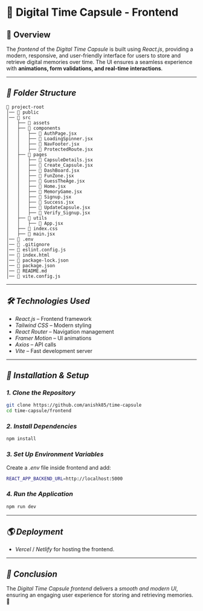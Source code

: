 # 🚀 Digital Time Capsule - Frontend

## 📌 Overview

The _frontend_ of the _Digital Time Capsule_ is built using _React.js_, providing a modern, responsive, and user-friendly interface for users to store and retrieve digital memories over time. The UI ensures a seamless experience with **animations, form validations, and real-time interactions**.

---

## _📂 Folder Structure_

```
📂 project-root
│── 📂 public
│── 📂 src
│   ├── 📂 assets
│   ├── 📂 components
│   │   ├── 📄 AuthPage.jsx
│   │   ├── 📄 LoadingSpinner.jsx
│   │   ├── 📄 NavFooter.jsx
│   │   ├── 📄 ProtectedRoute.jsx
│   ├── 📂 pages
│   │   ├── 📄 CapsuleDetails.jsx
│   │   ├── 📄 Create_Capsule.jsx
│   │   ├── 📄 DashBoard.jsx
│   │   ├── 📄 FunZone.jsx
│   │   ├── 📄 GuessTheAge.jsx
│   │   ├── 📄 Home.jsx
│   │   ├── 📄 MemoryGame.jsx
│   │   ├── 📄 Signup.jsx
│   │   ├── 📄 Success.jsx
│   │   ├── 📄 UpdateCapsule.jsx
│   │   ├── 📄 Verify_Signup.jsx
│   ├── 📂 utils
│   │   ├── 📄 App.jsx
│   ├── 📄 index.css
│   ├── 📄 main.jsx
│── 📄 .env
│── 📄 .gitignore
│── 📄 eslint.config.js
│── 📄 index.html
│── 📄 package-lock.json
│── 📄 package.json
│── 📄 README.md
│── 📄 vite.config.js
```

---

## _🛠 Technologies Used_

- _React.js_ – Frontend framework
- _Tailwind CSS_ – Modern styling
- _React Router_ – Navigation management
- _Framer Motion_ – UI animations
- _Axios_ – API calls
- _Vite_ – Fast development server

---

## _🔧 Installation & Setup_

### _1. Clone the Repository_

```sh
git clone https://github.com/anishk85/time-capsule
cd time-capsule/frontend
```

### _2. Install Dependencies_

```sh
npm install
```

### _3. Set Up Environment Variables_

Create a _.env_ file inside frontend and add:

```sh
REACT_APP_BACKEND_URL=http://localhost:5000
```

### _4. Run the Application_

```sh
npm run dev
```

---

## _🌎 Deployment_

- _Vercel_ / _Netlify_ for hosting the frontend.

---

## _📌 Conclusion_

The _Digital Time Capsule frontend_ delivers a _smooth and modern UI_, ensuring an engaging user experience for storing and retrieving memories. 🚀
